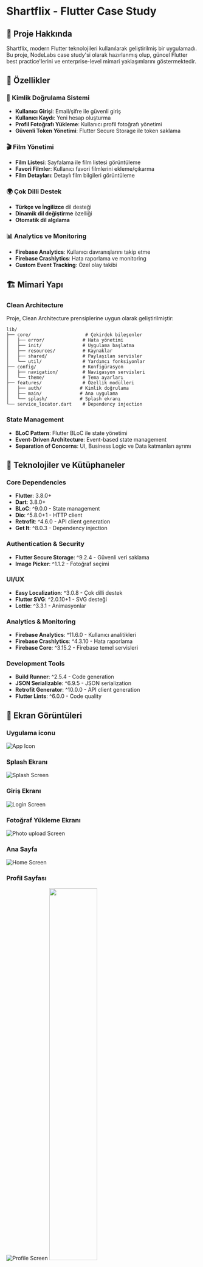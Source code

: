 

# Shartflix - Flutter Case Study

## 📱 Proje Hakkında

Shartflix, modern Flutter teknolojileri kullanılarak geliştirilmiş bir uygulamadı. Bu proje, NodeLabs case study'si olarak hazırlanmış olup, güncel Flutter best practice'lerini ve enterprise-level mimari yaklaşımlarını göstermektedir.

## 🎯 Özellikler

### 🔐 Kimlik Doğrulama Sistemi
- **Kullanıcı Girişi**: Email/şifre ile güvenli giriş
- **Kullanıcı Kaydı**: Yeni hesap oluşturma
- **Profil Fotoğrafı Yükleme**: Kullanıcı profil fotoğrafı yönetimi
- **Güvenli Token Yönetimi**: Flutter Secure Storage ile token saklama

### 🎬 Film Yönetimi
- **Film Listesi**: Sayfalama ile film listesi görüntüleme
- **Favori Filmler**: Kullanıcı favori filmlerini ekleme/çıkarma
- **Film Detayları**: Detaylı film bilgileri görüntüleme

### 🌍 Çok Dilli Destek
- **Türkçe ve İngilizce** dil desteği
- **Dinamik dil değiştirme** özelliği
- **Otomatik dil algılama**

### 📊 Analytics ve Monitoring
- **Firebase Analytics**: Kullanıcı davranışlarını takip etme
- **Firebase Crashlytics**: Hata raporlama ve monitoring
- **Custom Event Tracking**: Özel olay takibi

## 🏗️ Mimari Yapı

### Clean Architecture
Proje, Clean Architecture prensiplerine uygun olarak geliştirilmiştir:

```
lib/
├── core/                    # Çekirdek bileşenler
│   ├── error/              # Hata yönetimi
│   ├── init/               # Uygulama başlatma
│   ├── resources/          # Kaynaklar
│   ├── shared/             # Paylaşılan servisler
│   └── util/               # Yardımcı fonksiyonlar
├── config/                 # Konfigürasyon
│   ├── navigation/         # Navigasyon servisleri
│   └── theme/              # Tema ayarları
├── features/               # Özellik modülleri
│   ├── auth/              # Kimlik doğrulama
│   ├── main/              # Ana uygulama
│   └── splash/            # Splash ekranı
└── service_locator.dart    # Dependency injection
```

### State Management
- **BLoC Pattern**: Flutter BLoC ile state yönetimi
- **Event-Driven Architecture**: Event-based state management
- **Separation of Concerns**: UI, Business Logic ve Data katmanları ayrımı

## 🔧 Teknolojiler ve Kütüphaneler

### Core Dependencies
- **Flutter**: 3.8.0+
- **Dart**: 3.8.0+
- **BLoC**: ^9.0.0 - State management
- **Dio**: ^5.8.0+1 - HTTP client
- **Retrofit**: ^4.6.0 - API client generation
- **Get It**: ^8.0.3 - Dependency injection

### Authentication & Security
- **Flutter Secure Storage**: ^9.2.4 - Güvenli veri saklama
- **Image Picker**: ^1.1.2 - Fotoğraf seçimi

### UI/UX
- **Easy Localization**: ^3.0.8 - Çok dilli destek
- **Flutter SVG**: ^2.0.10+1 - SVG desteği
- **Lottie**: ^3.3.1 - Animasyonlar

### Analytics & Monitoring
- **Firebase Analytics**: ^11.6.0 - Kullanıcı analitikleri
- **Firebase Crashlytics**: ^4.3.10 - Hata raporlama
- **Firebase Core**: ^3.15.2 - Firebase temel servisleri

### Development Tools
- **Build Runner**: ^2.5.4 - Code generation
- **JSON Serializable**: ^6.9.5 - JSON serialization
- **Retrofit Generator**: ^10.0.0 - API client generation
- **Flutter Lints**: ^6.0.0 - Code quality



## 📱 Ekran Görüntüleri

<!-- Buraya uygulama ekran görüntüleri eklenecek -->
### Uygulama iconu
![App Icon](https://github.com/user-attachments/assets/b4158692-9684-41c8-92e0-c19fadc2ee73)

### Splash Ekranı
![Splash Screen](https://github.com/user-attachments/assets/824821e8-1a04-4374-b8df-dc3e100cc3fb)



### Giriş Ekranı
![Login Screen](https://github.com/user-attachments/assets/5d49ec03-8467-4126-9580-74a4bf8dfe57)

### Fotoğraf Yükleme Ekranı
![Photo upload Screen](https://github.com/user-attachments/assets/eab9e3f1-c124-4bc2-b870-f8ad75bd05cf)


### Ana Sayfa
![Home Screen](https://github.com/user-attachments/assets/09336570-4b30-4ad2-98e3-7c8a7480177f)


### Profil Sayfası
![Profile Screen](https://github.com/user-attachments/assets/77930f97-9824-4944-9ad7-6e16b196d48e)
<img src="https://github.com/user-attachments/assets/77930f97-9824-4944-9ad7-6e16b196d48e" width=50% height=50%>
### Sınırlı Teklif
![Limited Offer](https://github.com/user-attachments/assets/da8c52f4-6a26-41f6-8557-5ab4425c38e4)



## 🎬 Animasyonlar
### Splash Animasyonu
![Splash Animation](https://github.com/user-attachments/assets/a7e797bd-e787-4db0-8a8f-86b2d86b2c7d)






## 🔌 API Entegrasyonları

### Base URL
```
https://caseapi.servicelabs.tech/
```

### Endpoints

#### Authentication
- `POST /user/login` - Kullanıcı girişi
- `POST /user/register` - Kullanıcı kaydı
- `GET /user/profile` - Kullanıcı profili
- `POST /user/upload_photo` - Profil fotoğrafı yükleme

#### Movies
- `GET /movie/list` - Film listesi (sayfalama ile)
- `POST /movie/favorite/{movieId}` - Favori ekleme/çıkarma
- `GET /movie/favorites` - Favori filmler listesi

## 🔐 Güvenlik

### Token Yönetimi
- JWT token'ları Flutter Secure Storage'da saklanır
- Otomatik token yenileme
- Güvenli token temizleme

### Hata Yönetimi
- Merkezi hata yakalama sistemi
- Kullanıcı dostu hata mesajları
- Crashlytics ile hata raporlama

## 📊 Analytics Events

### Kullanıcı Etkileşimleri
- `login_button_pressed` - Giriş butonu tıklama
- `signup_button_pressed` - Kayıt butonu tıklama
- `add_to_favorites` - Favori ekleme
- `movie_view` - Film görüntüleme
- `page_view` - Sayfa görüntüleme

### Custom Events
- `movies_loaded` - Film listesi yüklendi
- `photo_uploaded` - Fotoğraf yüklendi

## 🌍 Çok Dilli Destek

### Desteklenen Diller
- **Türkçe (tr)** - Varsayılan dil
- **İngilizce (en)** - İkincil dil

### Dil Dosyaları
- `assets/translations/tr.json` - Türkçe çeviriler
- `assets/translations/en.json` - İngilizce çeviriler




## 📄 Lisans

Bu proje case study amaçlı geliştirilmiştir.



